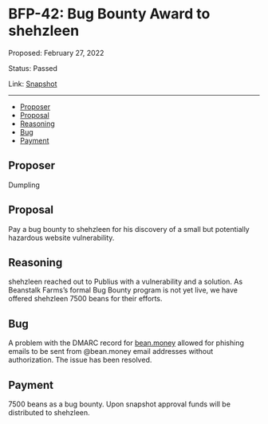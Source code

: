 # BFP-42: Bug Bounty Award to shehzleen

Proposed: February 27, 2022

Status: Passed

Link: [Snapshot](https://snapshot.org/#/beanstalkfarms.eth/proposal/0x6caa18eb2abf73e2ecd04964d0aed21aee7cf6cab658a2eb4329b7e50e56f016)

---

- [Proposer](#proposer)
- [Proposal](#proposal)
- [Reasoning](#reasoning)
- [Bug](#bug)
- [Payment](#payment)

## Proposer

Dumpling

## Proposal

Pay a bug bounty to shehzleen for his discovery of a small but potentially hazardous website vulnerability.  

## Reasoning

shehzleen reached out to Publius with a vulnerability and a solution. As Beanstalk Farms’s formal Bug Bounty program is not yet live, we have offered shehzleen 7500 beans for their efforts. 

## Bug

A problem with the DMARC record for [bean.money](http://bean.money) allowed for phishing emails to be sent from @bean.money email addresses without authorization. The issue has been resolved.

## Payment

7500 beans as a bug bounty. Upon snapshot approval funds will be distributed to shehzleen.
